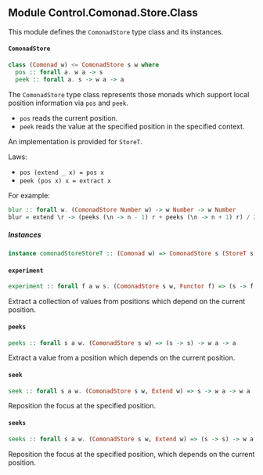 ## Module Control.Comonad.Store.Class

This module defines the `ComonadStore` type class and its instances.

#### `ComonadStore`

``` purescript
class (Comonad w) <= ComonadStore s w where
  pos :: forall a. w a -> s
  peek :: forall a. s -> w a -> a
```

The `ComonadStore` type class represents those monads which support local position information via
`pos` and `peek`.

- `pos` reads the current position.
- `peek` reads the value at the specified position in the specified context.

An implementation is provided for `StoreT`.

Laws:

- `pos (extend _ x) = pos x`
- `peek (pos x) x = extract x`

For example:

```purescript
blur :: forall w. (ComonadStore Number w) -> w Number -> w Number
blur = extend \r -> (peeks (\n -> n - 1) r + peeks (\n -> n + 1) r) / 2)
```

##### Instances
``` purescript
instance comonadStoreStoreT :: (Comonad w) => ComonadStore s (StoreT s w)
```

#### `experiment`

``` purescript
experiment :: forall f a w s. (ComonadStore s w, Functor f) => (s -> f s) -> w a -> f a
```

Extract a collection of values from positions which depend on the current position.

#### `peeks`

``` purescript
peeks :: forall s a w. (ComonadStore s w) => (s -> s) -> w a -> a
```

Extract a value from a position which depends on the current position.

#### `seek`

``` purescript
seek :: forall s a w. (ComonadStore s w, Extend w) => s -> w a -> w a
```

Reposition the focus at the specified position.

#### `seeks`

``` purescript
seeks :: forall s a w. (ComonadStore s w, Extend w) => (s -> s) -> w a -> w a
```

Reposition the focus at the specified position, which depends on the current position.


